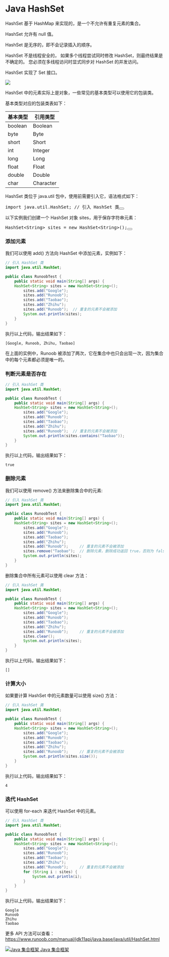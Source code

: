 # Java HashSet
<p>
HashSet 基于 HashMap 来实现的，是一个不允许有重复元素的集合。</p><p>
    HashSet 允许有 null 值。</p>
<p>HashSet 是无序的，即不会记录插入的顺序。</p> <p>
HashSet 不是线程安全的， 如果多个线程尝试同时修改 HashSet，则最终结果是不确定的。 您必须在多线程访问时显式同步对 HashSet 的并发访问。
</p><p>
 HashSet 实现了 Set 接口。</p>
<p><img decoding="async" src="https://www.runoob.com/wp-content/uploads/2020/07/java-hashset-hierarchy.png"></p>

<p>HashSet 中的元素实际上是对象，一些常见的基本类型可以使用它的包装类。</p><p>
基本类型对应的包装类表如下：</p>
<table class="reference">
    <thead>
    <tr><th>基本类型</th><th>引用类型</th></tr>
    </thead>
    <tbody>
    <tr><td>boolean</td><td>Boolean</td></tr>
    <tr><td>byte</td><td>Byte</td></tr>
    <tr><td>short</td><td>Short</td></tr>
    <tr><td>int</td><td>Integer</td></tr>
    <tr><td>long</td><td>Long</td></tr>
    <tr><td>float</td><td>Float</td></tr>
    <tr><td>double</td><td>Double</td></tr>
    <tr><td>char</td><td>Character</td></tr>
    </tbody>
    </table>
<p>HashSet 类位于 java.util 包中，使用前需要引入它，语法格式如下：</p>

<pre class="prettyprint prettyprinted" style=""><span class="kwd">import</span><span class="pln"> java</span><span class="pun">.</span><span class="pln">util</span><span class="pun">.</span><span class="typ">HashSet</span><span class="pun">;</span><span class="pln"> </span><span class="com">// 引入 HashSet 类</span><button class="copy-code-button" type="button" data-clipboard-text="import java.util.HashSet; // 引入 HashSet 类"></button></pre>
<p>以下实例我们创建一个 HashSet 对象 sites，用于保存字符串元素：</p>
<pre class="prettyprint prettyprinted" style=""><span class="typ">HashSet</span><span class="pun">&lt;</span><span class="typ">String</span><span class="pun">&gt;</span><span class="pln"> sites </span><span class="pun">=</span><span class="pln"> </span><span class="kwd">new</span><span class="pln"> </span><span class="typ">HashSet</span><span class="pun">&lt;</span><span class="typ">String</span><span class="pun">&gt;();</span><button class="copy-code-button" type="button" data-clipboard-text="HashSet<String> sites = new HashSet<String>();"></button></pre>

### **添加元素**

我们可以使用 add() 方法向 HashSet 中添加元素，实例如下：

~~~java
// 引入 HashSet 类      
import java.util.HashSet;

public class RunoobTest {
    public static void main(String[] args) {
    HashSet<String> sites = new HashSet<String>();
        sites.add("Google");
        sites.add("Runoob");
        sites.add("Taobao");
        sites.add("Zhihu");
        sites.add("Runoob");  // 重复的元素不会被添加
        System.out.println(sites);
    }
}
~~~
执行以上代码，输出结果如下：
~~~
[Google, Runoob, Zhihu, Taobao]
~~~

在上面的实例中，Runoob 被添加了两次，它在集合中也只会出现一次，因为集合中的每个元素都必须是唯一的。

### **判断元素是否存在**
~~~java
// 引入 HashSet 类      
import java.util.HashSet;

public class RunoobTest {
    public static void main(String[] args) {
    HashSet<String> sites = new HashSet<String>();
        sites.add("Google");
        sites.add("Runoob");
        sites.add("Taobao");
        sites.add("Zhihu");
        sites.add("Runoob");  // 重复的元素不会被添加
        System.out.println(sites.contains("Taobao"));
    }
}
~~~
执行以上代码，输出结果如下：
~~~
true
~~~
### **删除元素**
我们可以使用 remove() 方法来删除集合中的元素:
~~~java
// 引入 HashSet 类      
import java.util.HashSet;

public class RunoobTest {
    public static void main(String[] args) {
    HashSet<String> sites = new HashSet<String>();
        sites.add("Google");
        sites.add("Runoob");
        sites.add("Taobao");
        sites.add("Zhihu");
        sites.add("Runoob");     // 重复的元素不会被添加
        sites.remove("Taobao");  // 删除元素，删除成功返回 true，否则为 false
        System.out.println(sites);
    }
}
~~~
删除集合中所有元素可以使用 clear 方法：

~~~java
// 引入 HashSet 类      
import java.util.HashSet;

public class RunoobTest {
    public static void main(String[] args) {
    HashSet<String> sites = new HashSet<String>();
        sites.add("Google");
        sites.add("Runoob");
        sites.add("Taobao");
        sites.add("Zhihu");
        sites.add("Runoob");     // 重复的元素不会被添加
        sites.clear();  
        System.out.println(sites);
    }
}
~~~
执行以上代码，输出结果如下：
~~~
[]
~~~

### **计算大小**

如果要计算 HashSet 中的元素数量可以使用 size() 方法：

~~~java
// 引入 HashSet 类      
import java.util.HashSet;

public class RunoobTest {
    public static void main(String[] args) {
    HashSet<String> sites = new HashSet<String>();
        sites.add("Google");
        sites.add("Runoob");
        sites.add("Taobao");
        sites.add("Zhihu");
        sites.add("Runoob");     // 重复的元素不会被添加
        System.out.println(sites.size());  
    }
}
~~~
执行以上代码，输出结果如下：
~~~
4
~~~
### **迭代 HashSet**
可以使用 for-each 来迭代 HashSet 中的元素。
~~~java
// 引入 HashSet 类      
import java.util.HashSet;

public class RunoobTest {
    public static void main(String[] args) {
    HashSet<String> sites = new HashSet<String>();
        sites.add("Google");
        sites.add("Runoob");
        sites.add("Taobao");
        sites.add("Zhihu");
        sites.add("Runoob");     // 重复的元素不会被添加
        for (String i : sites) {
            System.out.println(i);
        }
    }
}
~~~
执行以上代码，输出结果如下：
~~~
Google
Runoob
Zhihu
Taobao
~~~
<p>
更多 API 方法可以查看：<a href="https://www.runoob.com/manual/jdk11api/java.base/java/util/HashSet.html" rel="noopener noreferrer" target="_blank">https://www.runoob.com/manual/jdk11api/java.base/java/util/HashSet.html</a></p>
<p><a href="https://www.runoob.com/java/java-collections.html"><img decoding="async" class="navup" src="https://www.runoob.com/images/up.gif" alt="Java 集合框架"> Java 集合框架</a></p>		




